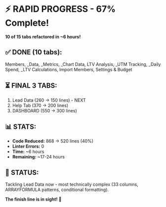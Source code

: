 # ⚡ RAPID PROGRESS - 67% Complete!

**10 of 15 tabs refactored in ~6 hours!**

## ✅ DONE (10 tabs):
Members, _Data, _Metrics, _Chart Data, LTV Analysis, _UTM Tracking, _Daily Spend, _LTV Calculations, Import Members, Settings & Budget

## ⏳ FINAL 3 TABS:
1. Lead Data (260 → 150 lines) - NEXT
2. Help Tab (370 → 200 lines)
3. DASHBOARD (550 → 300 lines)

## 📊 STATS:
- **Code Reduced:** 868 → 520 lines (40%)
- **Linter Errors:** 0
- **Time:** ~6 hours
- **Remaining:** ~17-24 hours

## 🚀 STATUS:
Tackling Lead Data now - most technically complex (33 columns, ARRAYFORMULA patterns, conditional formatting).

**The finish line is in sight!** 💪


